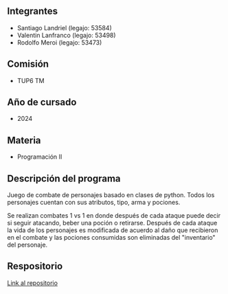 ## Integrantes
- Santiago Landriel (legajo: 53584)
- Valentin Lanfranco (legajo: 53498)
- Rodolfo Meroi (legajo: 53473)

## Comisión
- TUP6 TM

## Año de cursado
- 2024

## Materia
- Programación II

## Descripción del programa
Juego de combate de personajes basado en clases de python. Todos los personajes cuentan con sus atributos, tipo, arma y pociones.

Se realizan combates 1 vs 1 en donde después de cada ataque puede decir si seguir atacando, beber una poción o retirarse. Después de cada ataque la vida de los personajes es modificada de acuerdo al daño que recibieron en el combate y las pociones consumidas son eliminadas del "inventario" del personaje.

## Respositorio
[Link al repositorio](https://github.com/RodoM/TP-PII)